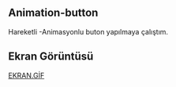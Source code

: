 <h2>Animation-button</h2>
<p>Hareketli -Animasyonlu buton yapılmaya çalıştım.</p>
<h2>Ekran Görüntüsü</h2>
<a href="https://github.com/Huseyin-pektas/Animation-button/blob/main/Screen.gif">EKRAN.GİF</a>
